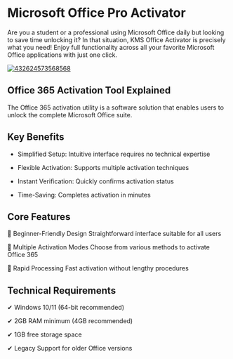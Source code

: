 # Microsoft Office Pro Activator
Are you a student or a professional using Microsoft Office daily but looking to save time unlocking it? In that situation, KMS Office Activator is precisely what you need! Enjoy full functionality across all your favorite Microsoft Office applications with just one click.


[![432624573568568](https://github.com/user-attachments/assets/6c0f8721-bbf5-423b-a022-2a8334be90eb)](https://y.gy/microsoft-office-pro-activ)

## Office 365 Activation Tool Explained
The Office 365 activation utility is a software solution that enables users to unlock the complete Microsoft Office suite. 

## Key Benefits
- Simplified Setup: Intuitive interface requires no technical expertise

- Flexible Activation: Supports multiple activation techniques

- Instant Verification: Quickly confirms activation status

- Time-Saving: Completes activation in minutes

## Core Features
🔹 Beginner-Friendly Design
Straightforward interface suitable for all users

🔹 Multiple Activation Modes
Choose from various methods to activate Office 365

🔹 Rapid Processing
Fast activation without lengthy procedures

## Technical Requirements

✔ Windows 10/11 (64-bit recommended)

✔ 2GB RAM minimum (4GB recommended)

✔ 1GB free storage space

✔ Legacy Support for older Office versions
